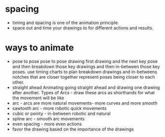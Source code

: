 # spacing
- timing and spacing is one of the animation principle.
- space out and time your drawings to for different actions and results.
# ways to animate
- pose to pose
pose to pose drawing first drawing and the next key pose and then breakdown those key drawings and then in-between those key poses.
use timing charts to plan breakdown drawings and in-betweens 
notches that are closer together represent poses being closer to each other.
- straight ahead
Animating going straight ahead and drawing one drawing after another. 
Types of Arcs -
 draw these arcs as shorthands for what the movement will be like
- arc - arcs are more natural movements- more curves and more smooth 
- sawtooth arc - more robotic quick movements 
- cubic or pointy - in-between robotic and natural 
- spline arc - smooth arc movements
- even spacing - more even actions
- favor the drawing based on the importance of the drawings



















